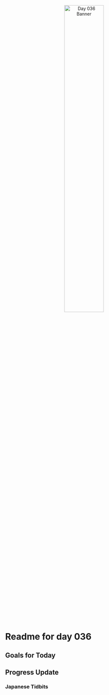 <div align="center">
 <img src="../Images/image_036.jpg" alt="Day 036 Banner" width="50%">
</div>

# Readme for day 036

## Goals for Today

## Progress Update

### Japanese Tidbits

